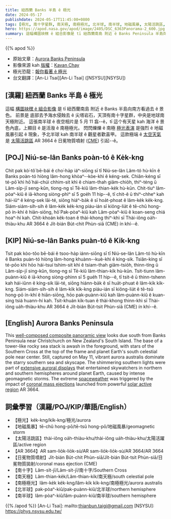 ```yaml
---
title: 紐西蘭 Banks 半島 ê 極光
date: 2024-05-17
publishdate: 2024-05-17T11:45:00+0800
tags: [極光, 南十字星群, 南天極, 南極極光, 北半球, 南半球, 地磁風暴, 太陽活跳區, 太陽活跳區 AR 3664, 日冕物質噴射, CME]
hero: https://apod.nasa.gov/apod/image/2405/DSC_6363Panorama-2_600.jpg
summary: 這幅構圖袂䆀 ê 組合影像是 tī 紐西蘭南島 附近 ê Banks Peninsula 半島向南爿看過去 ê 景色。
---
```


{{% apod %}}

- 原始文章：[Aurora Banks Peninsula](https://apod.nasa.gov/apod/ap240517.html)
- 影像來源 kah [版權][copyright]：[Kavan Chay](https://www.instagram.com/kchayphotos/)
- 極光恐龍：[報你看著 ê 極光](https://www.aurorasaurus.org/)
- 台文翻譯：[An-Li Tsai][An-Li Tsai] ([NSYSU][NSYSU])

## [漢羅] 紐西蘭 Banks 半島 ê 極光
這幅 [構圖袂䆀 ê 組合影像][well-composed composite panoramic view] 是 tī 紐西蘭南島 附近 ê Banks 半島向南方看過去 ê 景色。
前景是 底部去予海水侵蝕去 ê 尖塔岩石，天頂有南十字星群，中央是地球南天極附近。
這張南半球 ê 夜空相片是 5 月 11 翕--ê，tī 這个有天星 kah 海洋 ê 景色內底，上顯目 ê 是活潑 ê 南極極光。
閃閃爍爍 ê 南極 [極光表演][extensive auroral displays] 是強烈 ê 地磁風暴引起 ê 現象，予北半球 kah 南半球 ê 觀星者歡喜甲。
這款極端 ê [太空天氣][spaceweather] 是 [太陽活跳區][solar active region] AR 3664 ê 日冕物質噴射 ([CME][coronal mass ejections]) 引起--ê。

## [POJ] Niú-se-lân Banks poàn-tó ê Ke̍k-kng
Chit pak kò͘-tô͘ bē-bái ê cho͘-ha̍p iáⁿ-siōng sī tī Niú-se-lân Lâm-tó hù-kīn ê Banks poàn-tó hiòng lâm-hong khòaⁿ--kòe-khì ê kéng-sek.
Chiân-kéng sī té-pō͘ khì hō͘ hái-chúi chhim-sit khì ê chiam-thah giâm-chio̍h, thiⁿ-téng ū Lâm-si̍p-jī seng-kûn, tiong-ng sī Tē-kiû lâm-thian-ke̍k hù-kūn.
Chit-tiuⁿ lâm-pòaⁿ-kiû ê iā-khong siòng-phìⁿ sī 5 goe̍h 11 hip--ê, tī chit-ê ū thiⁿ-chheⁿ kah hái-iûⁿ ê kéng-sek lāi-té, siōng hiáⁿ-ba̍k ê sī hoa̍t-phoat ê lâm-ke̍k ke̍k-kng.
Siám-siám-sih-sih ê lâm-ke̍k ke̍k-kng piáu-ián sī kiông-lia̍t ê tē-chû hong-pō ín-khí ê hiān-siōng, hō͘ Pak-pòaⁿ-kiû kah Lâm-pòaⁿ-kiû ê koan-seng chiá hoaⁿ-hí kah.
Chit-khoán ke̍k-toan ê thài-khong thiⁿ-khì sī Thài-iông oa̍h-thiàu-khu AR 3664 ê Ji̍t-bián Bu̍t-chit Phùn-siā (CME) ín khí--ê.

## [KIP] Niú-se-lân Banks puàn-tó ê Ki̍k-kng
Tsit pak kòo-tôo bē-bái ê tsoo-ha̍p iánn-siōng sī tī Niú-se-lân Lâm-tó hù-kīn ê Banks puàn-tó hiòng lâm-hong khuànn--kuè-khì ê kíng-sik.
Tsiân-kíng sī té-pōo khì hōo hái-tsuí tshim-sit khì ê tsiam-thah giâm-tsio̍h, thinn-tíng ū Lâm-si̍p-jī sing-kûn, tiong-ng sī Tē-kiû lâm-thian-ki̍k hù-kūn.
Tsit-tiunn lâm-puànn-kiû ê iā-khong siòng-phìnn sī 5 gue̍h 11 hip--ê, tī tsit-ê ū thinn-tshenn kah hái-iûnn ê kíng-sik lāi-té, siōng hiánn-ba̍k ê sī hua̍t-phuat ê lâm-ki̍k ki̍k-kng.
Siám-siám-sih-sih ê lâm-ki̍k ki̍k-kng piáu-ián sī kiông-lia̍t ê tē-tsû hong-pō ín-khí ê hiān-siōng, hōo pak-puànn-kiû kah lâm-puànn-kiû ê kuan-sing tsiá huann-hí kah.
Tsit-khuán ki̍k-tuan ê thài-khong thinn-khì sī Thài-iông ua̍h-thiàu-khu AR 3664 ê Ji̍t-bián Bu̍t-tsit Phùn-siā (CME) ín khí--ê.

## [English] Aurora Banks Peninsula
This [well-composed composite panoramic view][well-composed composite panoramic view] looks due south from Banks Peninsula near Christchurch on New Zealand's South Island.
The base of a tower-like rocky sea stack is awash in the foreground, with stars of the Southern Cross at the top of the frame and planet Earth's south celestial pole near center.
Still, captured on May 11, vibrant aurora australis dominate the starry southern sea and skyscape.
The shimmering southern lights were part of [extensive auroral displays][extensive auroral displays] that entertained skywatchers in northern and southern hemispheres around planet Earth, caused by intense geomagnetic storms.
The extreme [spaceweather][spaceweather] was triggered by the impact of [coronal mass ejections][coronal mass ejections] launched from powerful [solar active region][solar active region] AR 3664.

## 詞彙學習（漢羅/POJ/KIP/華語/English）
- 【極光】ke̍k-kng/ki̍k-kng/極光/aurora
- 【地磁風暴】tē-chû hong-pō/tē-tsû hong-pō/地磁風暴/geomagnetic storm
- 【太陽活跳區】thài-iông oa̍h-thiàu-khu/thài-iông ua̍h-thiàu-khu/太陽活躍區/active region
- 【AR 3664】AR sam-lio̍k-lio̍k-sù/AR sam-lio̍k-lio̍k-sù/AR 3664/AR 3664
- 【日冕物質噴射】Ji̍t-bián Bu̍t-chit Phùn-siā/Ji̍t-bián Bu̍t-tsit Phùn-siā/日冕物質拋射/coronal mass ejection (CME)
- 【南十字】Lâm-si̍t-jī/Lâm-si̍t-jī/南十字/Southern Cross
- 【南天極】Lâm-thian-ke̍k/Lâm-thian-ki̍k/南天極/south celestial pole
- 【南極極光】lâm-ke̍k ke̍k-kng/lâm-ki̍k ki̍k-kng/南極極光/aurora australis
- 【北半球】pak-pòaⁿ-kiû/pak-puànn-kiû/北半球/northern hemisphere
- 【南半球】lâm-pòaⁿ-kiû/lâm-puànn-kiû/南半球/southern hemisphere

{{% /apod %}}
[An-Li Tsai]: mailto:thianbun.taigi@gmail.com
[NSYSU]: https://phys.nsysu.edu.tw/

[copyright]: https://apod.nasa.gov/apod/fap/lib/about_apod.html#srapply
[License3]: https://creativecommons.org/licenses/by/3.0/
[License2]:https://creativecommons.org/licenses/by-nc-nd/2.0/

[well-composed composite panoramic view]:https://www.instagram.com/kchayphotos/p/C680EGcva1P/
[extensive auroral displays]:https://www.facebook.com/media/set?set=a.431368006258449&type=3
[spaceweather]:https://spaceweather.com/
[coronal mass ejections]:https://www.nasa.gov/image-article/what-coronal-mass-ejection-or-cme/
[solar active region]:https://blogs.nasa.gov/solarcycle25/
